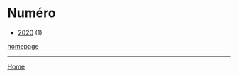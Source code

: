 # Numéro

  * [2020](./num-ro-2020.md) (1)

[homepage](https://www.numero.com/)

----

[Home](../index.md)
